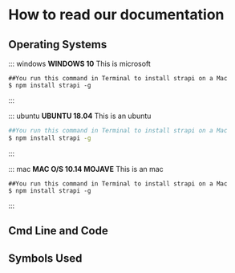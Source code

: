 # How to read our documentation

## Operating Systems

::: windows
**WINDOWS 10**
This is microsoft

```shell
##You run this command in Terminal to install strapi on a Mac
$ npm install strapi -g
```

:::

::: ubuntu
**UBUNTU 18.04**
This is an ubuntu

```bash
##You run this command in Terminal to install strapi on a Mac
$ npm install strapi -g
```

:::

::: mac
**MAC O/S 10.14 MOJAVE**
This is an mac

```terminal
##You run this command in Terminal to install strapi on a Mac
$ npm install strapi -g
```

:::

## Cmd Line and Code

## Symbols Used
